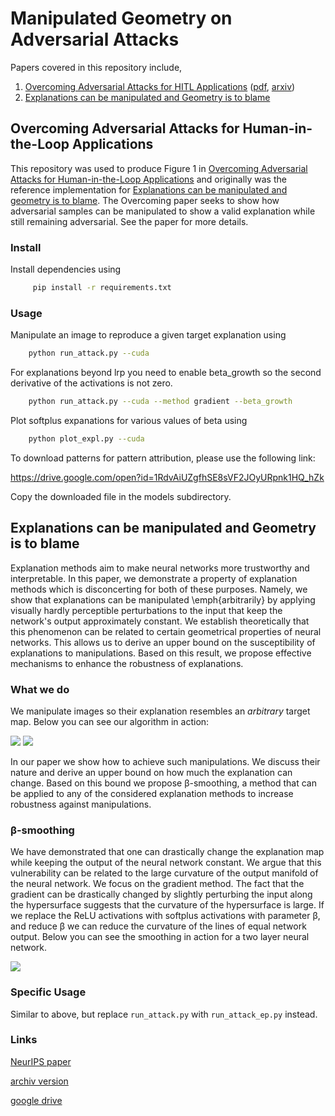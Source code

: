 # Manipulated Geometry on Adversarial Attacks

Papers covered in this repository include,

1. [Overcoming Adversarial Attacks for HITL Applications](#overcoming-adversarial-attacks-for-human-in-the-loop-applications) ([pdf](./ICML_AdvML_Workshop_2022_McCoppin.pdf), [arxiv](https://arxiv.org/abs/2306.05952)) 
2. [Explanations can be manipulated and Geometry is to blame](#explanations-can-be-manipulated-and-geometry-is-to-blame)

## Overcoming Adversarial Attacks for Human-in-the-Loop Applications

This repository was used to produce Figure 1 in [Overcoming Adversarial Attacks for Human-in-the-Loop Applications](./ICML_AdvML_Workshop_2022_McCoppin.pdf) and originally was the reference implementation for [Explanations can be manipulated and geometry is to blame](https://github.com/pankessel/explanations_can_be_manipulated).
The Overcoming paper seeks to show how adversarial samples can be manipulated to show a valid explanation while still remaining adversarial. See the paper for more details.

### Install

Install dependencies using

```sh
     pip install -r requirements.txt 
```

### Usage

Manipulate an image to reproduce a given target explanation using

```sh
    python run_attack.py --cuda
```


For explanations beyond lrp you need to enable beta_growth so the second derivative of the activations is not zero.

```sh
    python run_attack.py --cuda --method gradient --beta_growth
```

Plot softplus expanations for various values of beta using

```sh
    python plot_expl.py --cuda 
```

To download patterns for pattern attribution, please use the following link:

https://drive.google.com/open?id=1RdvAiUZgfhSE8sVF2JOyURpnk1HQ_hZk

Copy the downloaded file in the models subdirectory.

## Explanations can be manipulated and Geometry is to blame

Explanation methods aim to make neural networks more trustworthy and interpretable. In this paper, we demonstrate a property of explanation methods which is disconcerting for both of these purposes. Namely, we show that explanations can be manipulated \emph{arbitrarily} by applying visually hardly perceptible perturbations to the input that keep the network's output approximately constant. We establish theoretically that this phenomenon can be related to certain geometrical properties of neural networks. This allows us to derive an upper bound on the susceptibility of explanations to manipulations. Based on this result, we propose effective mechanisms to enhance the robustness of explanations.

### What we do

We manipulate images so their explanation resembles an _arbitrary_ target map. Below you can see our algorithm in action:

![](gifs/image_r.gif)
![](gifs/expl_r.gif)

In our paper we show how to achieve such manipulations. We discuss their nature and derive an upper bound on how much the explanation can change. Based on this bound we propose &beta;-smoothing, a method that can be applied to any of the considered explanation methods to increase robustness against manipulations.

### &beta;-smoothing

We have demonstrated that one can drastically change the explanation map while keeping the output of the neural network constant.
We argue that this vulnerability can be related to the large curvature of the output manifold of the neural network. We focus on the gradient method.
The fact that the gradient can be drastically changed by slightly perturbing the input along the hypersurface suggests that the curvature of the hypersurface is large.
If we replace the ReLU activations with softplus activations with parameter &beta;, and reduce &beta; we can reduce the curvature of the lines of equal network output. Below you can see the smoothing in action for a two layer neural network.

![](gifs/equipot_r.gif)

### Specific Usage

Similar to above, but replace `run_attack.py` with `run_attack_ep.py` instead.

### Links

[NeurIPS paper](https://papers.nips.cc/paper/9511-explanations-can-be-manipulated-and-geometry-is-to-blame)

[archiv version](https://arxiv.org/abs/1906.07983)

[google drive](https://drive.google.com/open?id=1TZeWngoevHRuIw6gb5CZDIRrc7EWf5yb)

